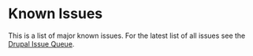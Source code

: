 # Known Issues

This is a list of major known issues. For the latest list of all issues see the
[Drupal Issue Queue][drupal-queue].

<!-- Links Referenced -->

[drupal-queue]:                https://github.com/pco-bcp/pco_cities?categories=All
